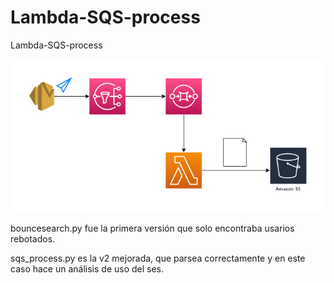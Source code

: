 # Lambda-SQS-process
 Lambda-SQS-process

![Esquema](./scheme.png?raw=true "Esquema")


bouncesearch.py fue la primera versión que solo encontraba usarios rebotados.

sqs_process.py es la v2 mejorada, que parsea correctamente y en este caso hace un análisis de uso del ses.